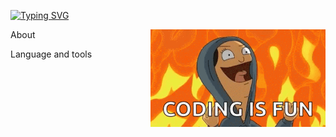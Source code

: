 [![Typing SVG](https://readme-typing-svg.demolab.com/?lines=Hi,+I'm+Roman;welcome+to+my+page)](https://git.io/typing-svg)

<img src="https://github.com/RomanYankov/RomanYankov/blob/main/assets/bobs-burger-tina-belcher.gif" alt="The Unlimited" width="280"  align="right"/>


About


Language and tools
